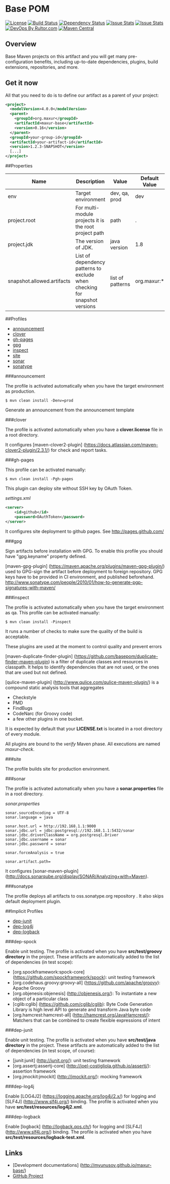 # Base POM
[![License](https://img.shields.io/badge/License-Apache%202.0-blue.svg)](https://github.com/myunusov/maxur-base/blob/master/LICENSE)
[![Build Status](https://travis-ci.org/myunusov/maxur-base.svg?branch=master)](https://travis-ci.org/myunusov/maxur-base)
[![Dependency Status](https://www.versioneye.com/user/projects/5626986c36d0ab0016001030/badge.svg?style=flat)](https://www.versioneye.com/user/projects/5626986c36d0ab0016001030)
[![Issue Stats](http://issuestats.com/github/myunusov/maxur-base/badge/pr)](http://issuestats.com/github/myunusov/maxur-base)
[![Issue Stats](http://issuestats.com/github/myunusov/maxur-base/badge/issue)](http://issuestats.com/github/myunusov/maxur-base)
[![DevOps By Rultor.com](http://www.rultor.com/b/myunusov/maxur-base)](http://www.rultor.com/p/myunusov/maxur-base)
[![Maven Central](https://maven-badges.herokuapp.com/maven-central/org.maxur/maxur-base/badge.svg)](https://maven-badges.herokuapp.com/maven-central/org.maxur/maxur-base)

## Overview

Base Maven projects on this artifact and you will get many pre-configuration benefits, 
including up-to-date dependencies, plugins, build extensions, repositories, and more. 

## Get it now

All that you need to do is to define our artifact as a parent of your project:

```xml
<project>
  <modelVersion>4.0.0</modelVersion>
  <parent>
    <groupId>org.maxur</groupId>
    <artifactId>maxur-base</artifactId>
    <version>0.16</version>
  </parent>
  <groupId>your-group-id</groupId>
  <artifactId>your-artifact-id</artifactId>
  <version>1.2.3-SNAPSHOT</version>
  [...]
</project>
```

##Properties

Name | Description | Value | Default Value  
------------ | ------------- | ------------- | -------------
env | Target environment | dev, qa, prod | dev 
project.root | For multi-module projects it is the root project path | path | .
project.jdk  | The version of JDK. | java version | 1.8
snapshot.allowed.artifacts | List of dependency patterns to exclude when checking for snapshot versions | list of patterns | org.maxur:*

##Profiles

 - [announcement](#announcement)
 - [clover](#clover)
 - [gh-pages](#gh-pages)
 - [gpg](#gpg)
 - [inspect](#inspect)
 - [site](#site)
 - [sonar](#sonar)
 - [sonatype](#sonatype)
 

###announcement

The profile is activated automatically when you have the target environment as production.

```
$ mvn clean install -Denv=prod
```

Generate an announcement from the announcement template

###clover

The profile is activated automatically when you have a **clover.license** file in a root directory.

It configures [maven-clover2-plugin] (https://docs.atlassian.com/maven-clover2-plugin/2.3.1/) for check and report tasks.

###gh-pages
            
This profile can be activated manually: 

```
$ mvn clean install -Pgh-pages
```

This plugin can deploy site without SSH key by OAuth Token.

*settings.xml*

```xml
<server>
    <id>github</id>
    <password>OAuthToken</password>
</server>
```

It configures site deployment to github pages. See http://pages.github.com/
                    

###gpg

Sign artifacts before installation with GPG. To enable this profile you should have "gpg.keyname" property defined.

[maven-gpg-plugin] (https://maven.apache.org/plugins/maven-gpg-plugin/) used to GPG-sign the artifact before deployment to foreign
repository. GPG keys have to be provided in CI environment, and published beforehand.  
http://www.sonatype.com/people/2010/01/how-to-generate-pgp-signatures-with-maven/

###inspect

The profile is activated automatically when you have the target environment as qa.
This profile can be activated manually:

```
$ mvn clean install -Pinspect
```

It runs a number of checks to make sure the quality of the build is acceptable. 

These plugins are used at the moment to control quality and prevent errors

[maven-duplicate-finder-plugin] (https://github.com/basepom/duplicate-finder-maven-plugin) is a filter of duplicate classes and resources in classpath. 
It helps to identify dependencies that are not used, or the ones that are used but not defined.


[qulice-maven-plugin] (http://www.qulice.com/qulice-maven-plugin/) is a compound static analysis tools that aggregates
 
  * Checkstyle 
  * PMD 
  * FindBugs 
  * CodeNarc (for Groovy code) 
  * a few other plugins in one bucket. 
  
It is expected by default that your **LICENSE.txt** is located in a root directory of every module.

All plugins are bound to the *verify* Maven phase. 
All executions are named *maxur-check*.

###site

The profile builds site for production environment.           

###sonar

The profile is activated automatically when you have a **sonar.properties** file in a root directory.

*sonar.properties*

```properties
sonar.sourceEncoding = UTF-8
sonar.language = java

sonar.host.url = http://192.168.1.1:9000
sonar.jdbc.url = jdbc:postgresql://192.168.1.1:5432/sonar
sonar.jdbc.driverClassName = org.postgresql.Driver
sonar.jdbc.username = sonar
sonar.jdbc.password = sonar

sonar.forceAnalysis = true

sonar.artifact.path=
```

It configures [sonar-maven-plugin] (http://docs.sonarqube.org/display/SONAR/Analyzing+with+Maven).

###sonatype
            
The profile deploys all artifacts to oss.sonatype.org repository .
It also skips default deployment plugin.
            
##Implicit Profiles

 - [dep-junit](#dep-junit)
 - [dep-log4j](#dep-log4j)
 - [dep-logback](#dep-logback)
 

###dep-spock

Enable unit testing. The profile is activated when you have **src/test/groovy directory** in the project.
These artifacts are automatically added to the list of dependencies (in test scope):

 * [org.spockframework:spock-core] (https://github.com/spockframework/spock): unit testing framework
 * [org.codehaus.groovy:groovy-all] (https://github.com/apache/groovy): Apache Groovy 
 * [org.objenesis:objenesis] (http://objenesis.org/): To instantiate a new object of a particular class 
 * [cglib:cglib] (https://github.com/cglib/cglib): Byte Code Generation Library is high level API to generate and transform Java byte code 
 * [org.hamcrest:hamcrest-all] (http://hamcrest.org/JavaHamcrest/): Matchers that can be combined to create flexible expressions of intent 
 
###dep-junit
            
Enable unit testing. The profile is activated when you have **src/test/java directory** in the project.
These artifacts are automatically added to the list of dependencies (in test scope, of course):

 * [junit:junit] (http://junit.org/): unit testing framework
 * [org.assertj:assertj-core] (http://joel-costigliola.github.io/assertj/): assertion framework
 * [org.jmockit:jmockit] (http://jmockit.org/): mocking framework
            
###dep-log4j 
          
Enable [LOG4J2] (https://logging.apache.org/log4j/2.x/) for logging and [SLF4J] (http://www.slf4j.org/) binding. The profile is activated when you have **src/test/resources/log4j2.xml**.
            
###dep-logback

Enable [logback] (http://logback.qos.ch/) for logging and [SLF4J] (http://www.slf4j.org/) binding. The profile is activated when you have **src/test/resources/logback-test.xml**.

## Links  

* [Development documentations] (http://myunusov.github.io/maxur-base/)
* [GitHub Project](https://github.com/myunusov/maxur-base)
